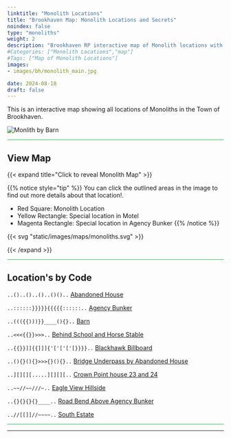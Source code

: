 ```yaml
---
linktitle: "Monolith Locations"
title: "Brookhaven Map: Monolith Locations and Secrets"
noindex: false
type: "monoliths"
weight: 2
description: "Brookhaven RP interactive map of Monolith locations with details."
#Categories: ["Monolith Locations","map"]
#Tags: ["Map of Monolith Locations"]
images: 
- images/bh/monolith_main.jpg

date: 2024-08-18
draft: false
--- 
```



This is an interactive map showing all locations of Monoliths in the Town of Brookhaven.

![Monlith by Barn](/images/bh/monolith_main.jpg?width=400px)

<hr style="background-color: #28b44c" size=8>

## View Map

{{< expand title="Click to reveal Monolith Map" >}} 

{{% notice style="tip" %}}
You can click the outlined areas in the image to find out more details about that location!.

- Red Square: Monolith Location
- Yellow Rectangle: Special location in Motel
- Magenta Rectangle: Special location in Agency Bunker
{{% /notice %}}

{{< svg "static/images/maps/monoliths.svg" >}}

{{< /expand >}}

<hr style="background-color: #28b44c" size=8>

## Location's by Code

<span class="copy-to-clipboard" style="align: center"><code class="copy-to-clipboard-code" data-code="..()..()..()..()()..">..()..()..()..()()..</code></span> [Abandoned House](abandoned-house)

<span class="copy-to-clipboard" style="align: center"><code class="copy-to-clipboard-code" data-code="..::::::}}}}}{{{{{::::::..">..::::::}}}}}{{{{{::::::..</code></span> [Agency Bunker](agency-bunker)

<span class="copy-to-clipboard" style="align: center"><code class="copy-to-clipboard-code" data-code="..((({{)))}}____(){}..">..((({{)))}}____(){}..</code></span> [Barn](barn)

<span class="copy-to-clipboard" style="align: center"><code class="copy-to-clipboard-code" data-code="..<<<{{}}>>>..">..<<<{{}}>>>..</code></span> [Behind School and Horse Stable](behind-school-and-horse-stable)

<span class="copy-to-clipboard" style="align: center"><code class="copy-to-clipboard-code" data-code="..{{}}]]{{]]]{'['['['[}}}}..">..{{}}]]{{]]]{'['['['[}}}}..</code></span> [Blackhawk Billboard](blackhawk-billboard)

<span class="copy-to-clipboard" style="align: center"><code class="copy-to-clipboard-code" data-code="..(){}(){}>>>{}(){}..">..(){}(){}>>>{}(){}..</code></span> [Bridge Underpass by Abandoned House](bridge-underpass)

<span class="copy-to-clipboard" style="align: center"><code class="copy-to-clipboard-code" data-code="..][][][.....][][][..">..][][][.....][][][..</code></span> [Crown Point house 23 and 24](crown-point)

<span class="copy-to-clipboard" style="align: center"><code class="copy-to-clipboard-code" data-code="..~~//~~///~..">..\~\~//\~\~///~..</code></span> [Eagle View Hillside](eagle-view)

<span class="copy-to-clipboard" style="align: center"><code class="copy-to-clipboard-code" data-code="..{}{}{}{}____..">..{}{}{}{}____..</code></span> [Road Bend Above Agency Bunker](road-bend-above-agency-bunker)

<span class="copy-to-clipboard" style="align: center"><code class="copy-to-clipboard-code" data-code="..//[[]]//~~~~..">..//[[]]//~~~~..</code></span> [South Estate](south-estate)

<hr style="background-color: #28b44c" size=8>

---
